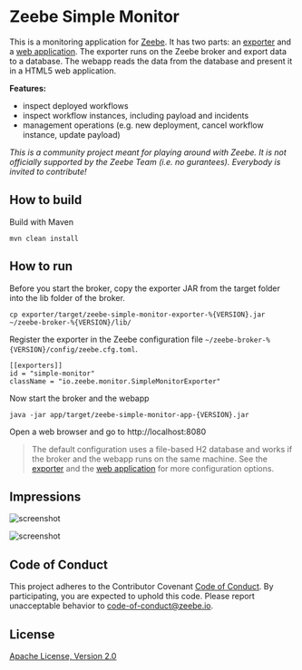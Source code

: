 Zeebe Simple Monitor
=========================

This is a monitoring application for [Zeebe](https://zeebe.io). It has two parts: an [exporter](https://github.com/zeebe-io/zeebe-simple-monitor/exporter) and a [web application](https://github.com/zeebe-io/zeebe-simple-monitor/app). The exporter runs on the Zeebe broker and export data to a database. The webapp reads the data from the database and present it in a HTML5 web application.

**Features:**
* inspect deployed workflows
* inspect workflow instances, including payload and incidents
* management operations (e.g. new deployment, cancel workflow instance, update payload)

*This is a community project meant for playing around with Zeebe. It is not officially supported by the Zeebe Team (i.e. no gurantees). Everybody is invited to contribute!* 


## How to build

Build with Maven

`mvn clean install`

## How to run

Before you start the broker, copy the exporter JAR from the target folder into the lib folder of the broker.

```
cp exporter/target/zeebe-simple-monitor-exporter-%{VERSION}.jar ~/zeebe-broker-%{VERSION}/lib/
```

Register the exporter in the Zeebe configuration file `~/zeebe-broker-%{VERSION}/config/zeebe.cfg.toml`.

```
[[exporters]]
id = "simple-monitor"
className = "io.zeebe.monitor.SimpleMonitorExporter"
```

Now start the broker and the webapp

`java -jar app/target/zeebe-simple-monitor-app-{VERSION}.jar`

Open a web browser and go to http://localhost:8080

> The default configuration uses a file-based H2 database and works if the broker and the webapp runs on the same machine. See the [exporter](https://github.com/zeebe-io/zeebe-simple-monitor/exporter#Configure-the-Exporter) and the [web application](https://github.com/zeebe-io/zeebe-simple-monitor/app#Configuration) for more configuration options.

## Impressions

![screenshot](docs/workflows.png)

![screenshot](docs/instances.png)

## Code of Conduct

This project adheres to the Contributor Covenant [Code of
Conduct](/CODE_OF_CONDUCT.md). By participating, you are expected to uphold
this code. Please report unacceptable behavior to code-of-conduct@zeebe.io.

## License

[Apache License, Version 2.0](/LICENSE) 

[broker-core]: https://github.com/zeebe-io/zeebe/tree/master/broker-core
[agpl]: https://github.com/zeebe-io/zeebe/blob/master/GNU-AGPL-3.0
